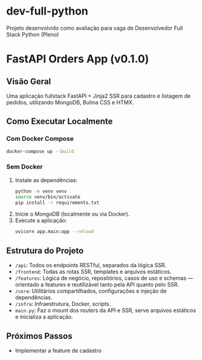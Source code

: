 # dev-full-python
Projeto desenvolvido como avaliação para vaga de Desenvolvedor Full Stack Python (Pleno)

# FastAPI Orders App (v0.1.0)

## Visão Geral

Uma aplicação fullstack FastAPI + Jinja2 SSR para cadastro e listagem de pedidos, utilizando MongoDB, Bulma CSS e HTMX.

## Como Executar Localmente

### Com Docker Compose

```bash
docker-compose up --build
```

### Sem Docker

1. Instale as dependências:
    ```bash
    python -m venv venv
    source venv/bin/activate
    pip install -r requirements.txt
    ```
2. Inicie o MongoDB (localmente ou via Docker).
3. Execute a aplicação:
    ```bash
    uvicorn app.main:app --reload
    ```

## Estrutura do Projeto

- `/api`: Todos os endpoints RESTful, separados da lógica SSR.
- `/frontend`: Todas as rotas SSR, templates e arquivos estáticos.
- `/features`: Lógica de negócio, repositórios, casos de uso e schemas — orientado a features e reutilizável tanto pela API quanto pelo SSR.
- `/core`: Utilitários compartilhados, configurações e injeção de dependências.
- `/infra`: Infraestrutura, Docker, scripts.
- `main.py`: Faz o mount dos routers da API e SSR, serve arquivos estáticos e inicializa a aplicação.

## Próximos Passos

- Implementar a feature de cadastro